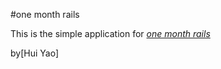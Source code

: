 #one month rails

This is the simple application for 
[*one month rails*](http://onemonthrail.com)

by[Hui Yao]